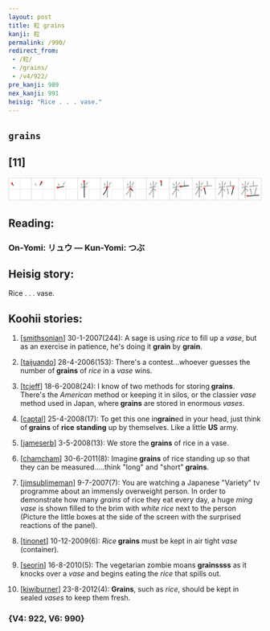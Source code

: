 ```yaml
---
layout: post
title: 粒 grains
kanji: 粒
permalink: /990/
redirect_from:
 - /粒/
 - /grains/
 - /v4/922/
pre_kanji: 989
nex_kanji: 991
heisig: "Rice . . . vase."
---
```


## `grains`

## [11]

<div class="stroke"><img src="../images/E7B292.png" /></div>

## Reading:

### On-Yomi: リュウ &mdash; Kun-Yomi: つぶ

## Heisig story:

Rice . . . vase.

## Koohii stories:

1) [<a href="http://kanji.koohii.com/profile/smithsonian">smithsonian</a>] 30-1-2007(244): A sage is using <em>rice</em> to fill up a <em>vase</em>, but as an exercise in patience, he&#039;s doing it <strong>grain</strong> by <strong>grain</strong>.

2) [<a href="http://kanji.koohii.com/profile/taijuando">taijuando</a>] 28-4-2006(153): There&#039;s a contest...whoever guesses the number of<strong> grains</strong> of <em>rice</em> in a <em>vase</em> wins.

3) [<a href="http://kanji.koohii.com/profile/tcjeff">tcjeff</a>] 18-6-2008(24): I know of two methods for storing<strong> grains</strong>. There&#039;s the <em>American</em> method or keeping it in silos, or the classier <em>vase</em> method used in Japan, where<strong> grains</strong> are stored in enormous <em>vases</em>.

4) [<a href="http://kanji.koohii.com/profile/captal">captal</a>] 25-4-2008(17): To get this one in<strong>grain</strong>ed in your head, just think of<strong> grains</strong> of <strong>rice</strong> <strong>standing</strong> up by themselves. Like a little <strong>US</strong> army.

5) [<a href="http://kanji.koohii.com/profile/jameserb">jameserb</a>] 3-5-2008(13): We store the<strong> grains</strong> of rice in a vase.

6) [<a href="http://kanji.koohii.com/profile/chamcham">chamcham</a>] 30-6-2011(8): Imagine<strong> grains</strong> of rice standing up so that they can be measured.....think &quot;long&quot; and &quot;short&quot;<strong> grains</strong>.

7) [<a href="http://kanji.koohii.com/profile/jimsublimeman">jimsublimeman</a>] 9-7-2007(7): You are watching a Japanese &quot;Variety&quot; tv programme about an immensly overweight person. In order to demonstrate how many <em>grains</em> of rice they eat every day, a huge <em>ming vase</em> is shown filled to the brim with <em>white rice</em> next to the person (Picture the little boxes at the side of the screen with the surprised reactions of the panel).

8) [<a href="http://kanji.koohii.com/profile/tinonet">tinonet</a>] 10-12-2009(6): <em>Rice</em><strong> grains</strong> must be kept in air tight <em>vase</em> (container).

9) [<a href="http://kanji.koohii.com/profile/seorin">seorin</a>] 16-8-2010(5): The vegetarian zombie moans <strong>grainssss</strong> as it knocks over a <em>vase</em> and begins eating the <em>rice</em> that spills out.

10) [<a href="http://kanji.koohii.com/profile/kiwiburner">kiwiburner</a>] 23-8-2012(4): <strong>Grains</strong>, such as <em>rice</em>, should be kept in sealed <em>vases</em> to keep them fresh.

### {V4: 922, V6: 990}
